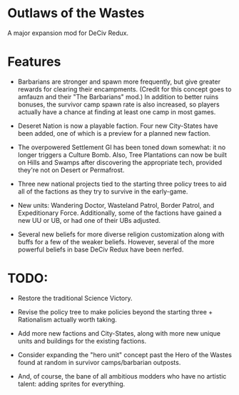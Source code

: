 # Outlaws of the Wastes
A major expansion mod for DeCiv Redux.

# Features

- Barbarians are stronger and spawn more frequently, but give greater rewards for clearing their encampments. (Credit for this concept goes to amfauzn and their "The Barbarians" mod.) In addition to better ruins bonuses, the survivor camp spawn rate is also increased, so players actually have a chance at finding at least one camp in most games.

- Deseret Nation is now a playable faction. Four new City-States have been added, one of which is a preview for a planned new faction.

- The overpowered Settlement GI has been toned down somewhat: it no longer triggers a Culture Bomb. Also, Tree Plantations can now be built on Hills and Swamps after discovering the appropriate tech, provided they're not on Desert or Permafrost.

- Three new national projects tied to the starting three policy trees to aid all of the factions as they try to survive in the early-game.

- New units: Wandering Doctor, Wasteland Patrol, Border Patrol, and Expeditionary Force. Additionally, some of the factions have gained a new UU or UB, or had one of their UBs adjusted.

- Several new beliefs for more diverse religion customization along with buffs for a few of the weaker beliefs. However, several of the more powerful beliefs in base DeCiv Redux have been nerfed.

# TODO:

- Restore the traditional Science Victory.

- Revise the policy tree to make policies beyond the starting three + Rationalism actually worth taking.

- Add more new factions and City-States, along with more new unique units and buildings for the existing factions.

- Consider expanding the "hero unit" concept past the Hero of the Wastes found at random in survivor camps/barbarian outposts.

- And, of course, the bane of all ambitious modders who have no artistic talent: adding sprites for everything.
